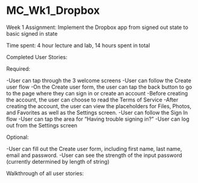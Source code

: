 # MC_Wk1_Dropbox
Week 1 Assignment: Implement the Dropbox app from signed out state to basic signed in state

Time spent: 4 hour lecture and lab, 14 hours spent in total

Completed User Stories:

Required:

-User can tap through the 3 welcome screens
-User can follow the Create user flow
	-On the Create user form, the user can tap the back button to go to the page where they can 	sign in or create an account
	-Before creating the account, the user can choose to read the Terms of Service
	-After creating the account, the user can view the placeholders for Files, Photos, and Favorites 	as well as the Settings screen.
-User can follow the Sign In flow
	-User can tap the area for “Having trouble signing in?”
	-User can log out from the Settings screen
	
Optional:

-User can fill out the Create user form, including first name, last name, email and password.
-User can see the strength of the input password (currently determined by length of string)

Walkthrough of all user stories:

